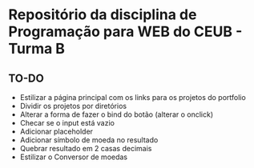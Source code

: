 # Repositório da disciplina de Programação para WEB do CEUB - Turma B

## TO-DO

 - Estilizar a página principal com os links para os projetos do portfolio
 - Dividir os projetos por diretórios
 - Alterar a forma de fazer o bind do botão (alterar o onclick)
 - Checar se o input está vazio
 - Adicionar placeholder
 - Adicionar símbolo de moeda no resultado
 - Quebrar resultado em 2 casas decimais
 - Estilizar o Conversor de moedas
